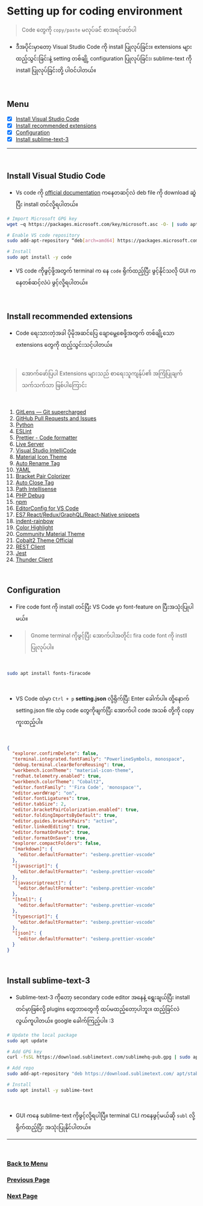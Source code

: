 # Setting up for coding environment

> Code တွေကို `copy/paste` မလုပ်ခင်် စာအရင်ဖတ်ပါ

- ဒီအပိုင်းမှာတော့ Visual Studio Code ကို install ပြုလုပ်ခြင်း။ extensions များထည့်သွင်းခြင်းနဲ့ setting တစ်ချို့ configuration ပြုလုပ်ခြင်း၊ sublime-text ကို install ပြုလုပ်ခြင်းတို့ ပါဝင်ပါတယ်။

</br>

## Menu

- [x] [Install Visual Studio Code](#install-visual-studio-code)
- [x] [Install recommended extensions](#install-recommended-extensions)
- [x] [Configuration](#configuration)
- [x] [Install sublime-text-3](#install-sublime-text-3)

---

</br>

## Install Visual Studio Code

- Vs code ကို [official documentation](https://code.visualstudio.com/) ကနေတဆင့်လဲ deb file ကို download ဆွဲပြီး install တင်လို့ရပါတယ်။

```bash
# Import Microsoft GPG key
wget –q https://packages.microsoft.com/key/microsoft.asc -O- | sudo apt-key add -

# Enable VS code repository
sudo add-apt-repository “deb[arch=amd64] https://packages.microsoft.com/repos/vscode stable main”

# Install
sudo apt install -y code
```

- VS code ကိုဖွင့်ဖို့အတွက် terminal က နေ `code` ရိုက်ထည့်ပြီး ဖွင့်နိုင်သလို GUI ကနေတစ်ဆင့်လဲပဲ ဖွင့်လို့ရပါတယ်။

</br>

## Install recommended extensions

- Code ရေးသားတဲ့အခါ ပိုမိုအဆင်ပြေ ချောမွေ့စေဖို့အတွက် တစ်ချို့သော extensions တွေကို ထည့်သွင်းသင့်ပါတယ်။

</br>

> အောက်ဖော်ပြပါ Extensions များသည် စာရေးသူကျန်ုပ်၏ အကြံပြုချက်သက်သက်သာ ဖြစ်ပါကြောင်း

</br>

1. [GitLens — Git supercharged](https://marketplace.visualstudio.com/items?itemName=eamodio.gitlens)
1. [GitHub Pull Requests and Issues](https://marketplace.visualstudio.com/items?itemName=GitHub.vscode-pull-request-github)
1. [Python](https://marketplace.visualstudio.com/items?itemName=ms-python.python)
1. [ESLint](https://marketplace.visualstudio.com/items?itemName=dbaeumer.vscode-eslint)
1. [Prettier - Code formatter](https://marketplace.visualstudio.com/items?itemName=esbenp.prettier-vscode)
1. [Live Server](https://marketplace.visualstudio.com/items?itemName=ritwickdey.LiveServer)
1. [Visual Studio IntelliCode](https://marketplace.visualstudio.com/items?itemName=VisualStudioExptTeam.vscodeintellicode)
1. [Material Icon Theme](https://marketplace.visualstudio.com/items?itemName=PKief.material-icon-theme)
1. [Auto Rename Tag](https://marketplace.visualstudio.com/items?itemName=formulahendry.auto-rename-tag)
1. [YAML](https://marketplace.visualstudio.com/items?itemName=redhat.vscode-yaml)
1. [Bracket Pair Colorizer](https://marketplace.visualstudio.com/items?itemName=CoenraadS.bracket-pair-colorizer)
1. [Auto Close Tag](https://marketplace.visualstudio.com/items?itemName=formulahendry.auto-close-tag)
1. [Path Intellisense](https://marketplace.visualstudio.com/items?itemName=christian-kohler.path-intellisense)
1. [PHP Debug](https://marketplace.visualstudio.com/items?itemName=felixfbecker.php-debug)
1. [npm](https://marketplace.visualstudio.com/items?itemName=eg2.vscode-npm-script)
1. [EditorConfig for VS Code](https://marketplace.visualstudio.com/items?itemName=EditorConfig.EditorConfig)
1. [ES7 React/Redux/GraphQL/React-Native snippets](https://marketplace.visualstudio.com/items?itemName=dsznajder.es7-react-js-snippets)
1. [indent-rainbow](https://marketplace.visualstudio.com/items?itemName=oderwat.indent-rainbow)
1. [Color Highlight](https://marketplace.visualstudio.com/items?itemName=naumovs.color-highlight)
1. [Community Material Theme](https://marketplace.visualstudio.com/items?itemName=Equinusocio.vsc-community-material-theme)
1. [Cobalt2 Theme Official](https://marketplace.visualstudio.com/items?itemName=wesbos.theme-cobalt2)
1. [REST Client](https://marketplace.visualstudio.com/items?itemName=humao.rest-client)
1. [Jest](https://marketplace.visualstudio.com/items?itemName=Orta.vscode-jest)
1. [Thunder Client](https://marketplace.visualstudio.com/items?itemName=rangav.vscode-thunder-client)

</br>

## Configuration

- Fire code font ကို install တင်ပြီး VS Code မှာ font-feature on ပြီးအသုံးပြုပါမယ်။
- > Gnome terminal ကိုဖွင့်ပြီး အောက်ပါအတိုင်း fira code font ကို instll ပြုလုပ်ပါ။

</br>

```bash
sudo apt install fonts-firacode
```

</br>

- VS Code ထဲမှာ `Ctrl + p` **setting.json** လို့ရိုက်ပြီး Enter ခေါက်ပါ။ ထို့နောက် setting.json file ထဲမှ code တွေကိုဖျက်ပြီး အောက်ပါ code အသစ် တို့ကို copy ကူးထည့်ပါ။

</br>

```json
{
  "explorer.confirmDelete": false,
  "terminal.integrated.fontFamily": "PowerlineSymbols, monospace",
  "debug.terminal.clearBeforeReusing": true,
  "workbench.iconTheme": "material-icon-theme",
  "redhat.telemetry.enabled": true,
  "workbench.colorTheme": "Cobalt2",
  "editor.fontFamily": "'Fira Code', 'monospace'",
  "editor.wordWrap": "on",
  "editor.fontLigatures": true,
  "editor.tabSize": 2,
  "editor.bracketPairColorization.enabled": true,
  "editor.foldingImportsByDefault": true,
  "editor.guides.bracketPairs": "active",
  "editor.linkedEditing": true,
  "editor.formatOnPaste": true,
  "editor.formatOnSave": true,
  "explorer.compactFolders": false,
  "[markdown]": {
    "editor.defaultFormatter": "esbenp.prettier-vscode"
  },
  "[javascript]": {
    "editor.defaultFormatter": "esbenp.prettier-vscode"
  },
  "[javascriptreact]": {
    "editor.defaultFormatter": "esbenp.prettier-vscode"
  },
  "[html]": {
    "editor.defaultFormatter": "esbenp.prettier-vscode"
  },
  "[typescript]": {
    "editor.defaultFormatter": "esbenp.prettier-vscode"
  },
  "[json]": {
    "editor.defaultFormatter": "esbenp.prettier-vscode"
  }
}
```

</br>

## Install sublime-text-3

- Sublime-text-3 ကိုတော့ secondary code editor အနေနဲ့ ရွေးချယ်ပြီး install တင်မှာဖြစ်လို့ plugins တွေဘာတွေကို ထပ်မထည့်တော့ပါဘူး။ ထည့်ခြင်လဲ လွယ်ကူပါတယ်။ google ခေါက်ကြည့်ပါ။ :3

```bash
# Update the local package
sudo apt update

# Add GPG key
curl -fsSL https://download.sublimetext.com/sublimehq-pub.gpg | sudo apt-key add -

# Add repo
sudo add-apt-repository "deb https://download.sublimetext.com/ apt/stable/"

# Install
sudo apt install -y sublime-text
```

</br>

- GUI ကနေ sublime-text ကိုဖွင့်လို့ရပါပြီ။ terminal CLI ကနေဖွင့်မယ်ဆို `subl` လို့ရိုက်ထည့်ပြီး အသုံးပြုနိုင်ပါတယ်။

---

</br>

### [Back to Menu](#menu)

### [Previous Page](/7.Setup_MERN.md#setup-mern-stack)

### [Next Page](/8.Code_env.md#setting-up-for-coding-environment)
